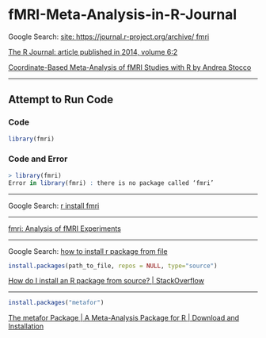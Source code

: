 # fMRI-Meta-Analysis-in-R-Journal

Google Search: [site: https://journal.r-project.org/archive/ fmri](https://www.google.com/search?q=site%3A+https%3A%2F%2Fjournal.r-project.org%2Farchive%2F+fmri&newwindow=1&sca_esv=288b86a47c11e67b&sca_upv=1&sxsrf=ACQVn0_HhgMPrY5Yc2tEh0-rKyNlh6ruCg%3A1713191146571&source=hp&ei=6jgdZvbxH7yDhbIPkea90A4&iflsig=ANes7DEAAAAAZh1G-p2HeJjQfo6rgh3BCeETTN1Zx00o&ved=0ahUKEwj2juKttsSFAxW8QUEAHRFzD-oQ4dUDCBY&uact=5&oq=site%3A+https%3A%2F%2Fjournal.r-project.org%2Farchive%2F+fmri&gs_lp=Egdnd3Mtd2l6IjFzaXRlOiBodHRwczovL2pvdXJuYWwuci1wcm9qZWN0Lm9yZy9hcmNoaXZlLyBmbXJpSLdpUABYwGdwAHgAkAEAmAFqoAGUBqoBBDExLjG4AQPIAQD4AQL4AQGYAgGgAnDCAgUQIRigAZgDAJIHAzAuMaAHgwo&sclient=gws-wiz)

[The R Journal: article published in 2014, volume 6:2](https://journal.r-project.org/archive/2014/RJ-2014-020/index.html)

[Coordinate-Based Meta-Analysis of fMRI Studies with R by Andrea Stocco](https://journal.r-project.org/archive/2014/RJ-2014-020/RJ-2014-020.pdf)

____

## Attempt to Run Code

### Code

```r
library(fmri)
```

### Code and Error

```r
> library(fmri)
Error in library(fmri) : there is no package called ‘fmri’
```

____

Google Search: [r install fmri](https://www.google.com/search?q=r+install+fmri&oq=r+install+fmri&gs_lcrp=EgZjaHJvbWUyBggAEEUYOTIGCAEQRRhAMgYIAhBFGEDSAQgyODIzajBqN6gCALACAA&sourceid=chrome&ie=UTF-8)

____

[fmri: Analysis of fMRI Experiments](https://cran.r-project.org/web/packages/fmri/index.html)

____

Google Search: [how to install r package from file](https://www.google.com/search?q=how+to+install+r+package+from+file&oq=how+to+install+r+package+from+file&gs_lcrp=EgZjaHJvbWUyCggAEEUYFhgeGDkyCAgBEAAYFhgeMggIAhAAGBYYHjIKCAMQABiABBiiBDIKCAQQABiABBiiBDIGCAUQRRhA0gEINTA4N2owajeoAgCwAgA&sourceid=chrome&ie=UTF-8)

```r
install.packages(path_to_file, repos = NULL, type="source")
```

[How do I install an R package from source? | StackOverflow](https://stackoverflow.com/questions/1474081/how-do-i-install-an-r-package-from-source)

____

```r
install.packages("metafor")
```

[The metafor Package | A Meta-Analysis Package for R | Download and Installation](https://www.metafor-project.org/doku.php/installation)
